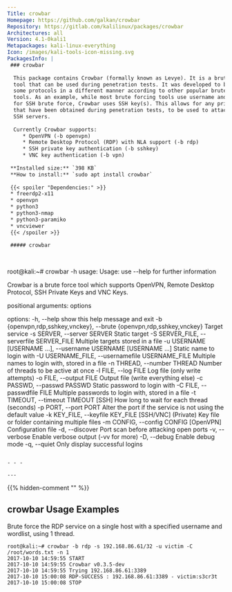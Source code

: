 ```yaml
---
Title: crowbar
Homepage: https://github.com/galkan/crowbar
Repository: https://gitlab.com/kalilinux/packages/crowbar
Architectures: all
Version: 4.1-0kali1
Metapackages: kali-linux-everything 
Icon: /images/kali-tools-icon-missing.svg
PackagesInfo: |
 ### crowbar
 
  This package contains Crowbar (formally known as Levye). It is a brute forcing
  tool that can be used during penetration tests. It was developed to brute force
  some protocols in a different manner according to other popular brute forcing
  tools. As an example, while most brute forcing tools use username and password
  for SSH brute force, Crowbar uses SSH key(s). This allows for any private keys
  that have been obtained during penetration tests, to be used to attack other
  SSH servers.
   
  Currently Crowbar supports:
     * OpenVPN (-b openvpn)
     * Remote Desktop Protocol (RDP) with NLA support (-b rdp)
     * SSH private key authentication (-b sshkey)
     * VNC key authentication (-b vpn)
 
 **Installed size:** `398 KB`  
 **How to install:** `sudo apt install crowbar`  
 
 {{< spoiler "Dependencies:" >}}
 * freerdp2-x11
 * openvpn
 * python3
 * python3-nmap
 * python3-paramiko
 * vncviewer
 {{< /spoiler >}}
 
 ##### crowbar
 
 
 ```
 root@kali:~# crowbar -h
 usage: Usage: use --help for further information
 
 Crowbar is a brute force tool which supports OpenVPN, Remote Desktop Protocol,
 SSH Private Keys and VNC Keys.
 
 positional arguments:
   options
 
 options:
   -h, --help            show this help message and exit
   -b {openvpn,rdp,sshkey,vnckey}, --brute {openvpn,rdp,sshkey,vnckey}
                         Target service
   -s SERVER, --server SERVER
                         Static target
   -S SERVER_FILE, --serverfile SERVER_FILE
                         Multiple targets stored in a file
   -u USERNAME [USERNAME ...], --username USERNAME [USERNAME ...]
                         Static name to login with
   -U USERNAME_FILE, --usernamefile USERNAME_FILE
                         Multiple names to login with, stored in a file
   -n THREAD, --number THREAD
                         Number of threads to be active at once
   -l FILE, --log FILE   Log file (only write attempts)
   -o FILE, --output FILE
                         Output file (write everything else)
   -c PASSWD, --passwd PASSWD
                         Static password to login with
   -C FILE, --passwdfile FILE
                         Multiple passwords to login with, stored in a file
   -t TIMEOUT, --timeout TIMEOUT
                         [SSH] How long to wait for each thread (seconds)
   -p PORT, --port PORT  Alter the port if the service is not using the default
                         value
   -k KEY_FILE, --keyfile KEY_FILE
                         [SSH/VNC] (Private) Key file or folder containing
                         multiple files
   -m CONFIG, --config CONFIG
                         [OpenVPN] Configuration file
   -d, --discover        Port scan before attacking open ports
   -v, --verbose         Enable verbose output (-vv for more)
   -D, --debug           Enable debug mode
   -q, --quiet           Only display successful logins
 ```
 
 - - -
 
---
```

{{% hidden-comment "<!--Do not edit anything above this line-->" %}}

## crowbar Usage Examples

Brute force the RDP service on a single host with a specified username and wordlist, using 1 thread.

```
root@kali:~# crowbar -b rdp -s 192.168.86.61/32 -u victim -C /root/words.txt -n 1
2017-10-10 14:59:55 START
2017-10-10 14:59:55 Crowbar v0.3.5-dev
2017-10-10 14:59:55 Trying 192.168.86.61:3389
2017-10-10 15:00:08 RDP-SUCCESS : 192.168.86.61:3389 - victim:s3cr3t
2017-10-10 15:00:08 STOP
```
